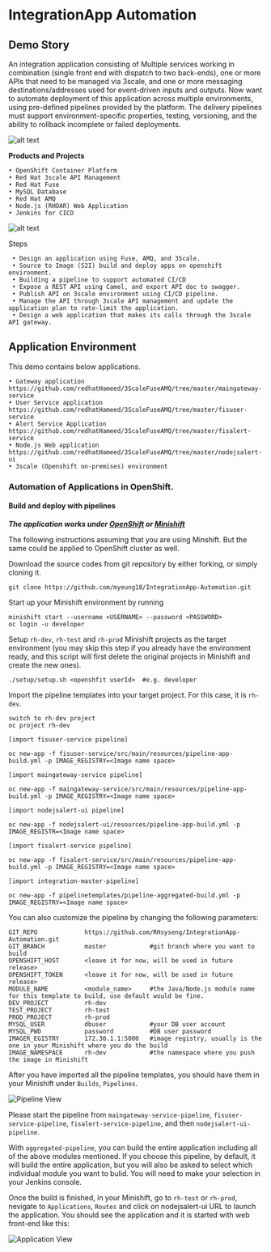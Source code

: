# IntegrationApp Automation


## Demo Story

An integration application consisting of Multiple services working in combination (single front end with dispatch to two back-ends), one or more APIs that need to be managed via 3scale, and one or more messaging destinations/addresses used for event-driven inputs and outputs. Now want to automate deployment of this application across multiple environments, using pre-defined pipelines provided by the platform. The delivery pipelines must support environment-specific properties, testing, versioning, and the ability to rollback incomplete or failed deployments.

![alt text](images/outline.png "outline")




**Products and Projects**

    • OpenShift Container Platform
    • Red Hat 3scale API Management
    • Red Hat Fuse
    • MySQL Database
    • Red Hat AMQ
    • Node.js (RHOAR) Web Application
    • Jenkins for CICD


![alt text](images/image2.png "outline 2")



 Steps
 
     • Design an application using Fuse, AMQ, and 3Scale.
     • Source to Image (S2I) build and deploy apps on openshift environment.
     • Building a pipeline to support automated CI/CD
     • Expose a REST API using Camel, and export API doc to swagger.
     • Publish API on 3scale environment using CI/CD pipeline.
     • Manage the API through 3scale API management and update the application plan to rate-limit the application.
     • Design a web application that makes its calls through the 3scale API gateway.

## Application Environment

This demo contains below applications.

    • Gateway application https://github.com/redhatHameed/3ScaleFuseAMQ/tree/master/maingateway-service 
    • User Service application https://github.com/redhatHameed/3ScaleFuseAMQ/tree/master/fisuser-service
    • Alert Service Application https://github.com/redhatHameed/3ScaleFuseAMQ/tree/master/fisalert-service
    • Node.js Web application https://github.com/redhatHameed/3ScaleFuseAMQ/tree/master/nodejsalert-ui
    • 3scale (Openshift on-premises) environment

### Automation of Applications in OpenShift.

#### Build and deploy with pipelines

***The application works under [OpenShift](https://www.okd.io/) or [Minishift](https://www.okd.io/minishift/)***

The following instructions assuming that you are using Minshift. But the same could be applied to OpenShift cluster as well.

Download the source codes from git repository by either forking, or simply cloning it. 

```
git clone https://github.com/myeung18/IntegrationApp-Automation.git
```
Start up your Minishift environment by running

```
minishift start --username <USERNAME> --password <PASSWORD>
oc login -u developer
```

Setup `rh-dev`, `rh-test` and `rh-prod` Minishift projects as the target environment (you may skip this step if you already have the environment ready, and this script will first delete the original projects in Minishift and create the new ones).
    
```
./setup/setup.sh <openshfit userId>  #e.g. developer
```

Import the pipeline templates into your target project. For this case, it is `rh-dev`.

```
switch to rh-dev project
oc project rh-dev

[import fisuser-service pipeline]

oc new-app -f fisuser-service/src/main/resources/pipeline-app-build.yml -p IMAGE_REGISTRY=<Image name space>

[import maingateway-service pipeline]

oc new-app -f maingateway-service/src/main/resources/pipeline-app-build.yml -p IMAGE_REGISTRY=<Image name space>

[import nodejsalert-ui pipeline]

oc new-app -f nodejsalert-ui/resources/pipeline-app-build.yml -p IMAGE_REGISTR=<Image name space>

[import fisalert-service pipeline]

oc new-app -f fisalert-service/src/main/resources/pipeline-app-build.yml -p IMAGE_REGISTRY=<Image name space>

[import integration-master-pipeline]

oc new-app -f pipelinetemplates/pipeline-aggregated-build.yml -p IMAGE_REGISTRY=<Image name space>

```

You can also customize the pipeline by changing the following parameters:

```
GIT_REPO             https://github.com/RHsyseng/IntegrationApp-Automation.git
GIT_BRANCH           master            #git branch where you want to build
OPENSHIFT_HOST       <leave it for now, will be used in future release>
OPENSHIFT_TOKEN      <leave it for now, will be used in future release>
MODULE_NAME          <module_name>     #the Java/Node.js module name for this template to build, use default would be fine.
DEV_PROJECT          rh-dev                
TEST_PROJECT         rh-test
PROD_PROJECT         rh-prod
MYSQL_USER           dbuser            #your DB user account
MYSQL_PWD            password          #DB user password
IMAGER_EGISTRY       172.30.1.1:5000   #image registry, usually is the one in your Minishift where you do the build
IMAGE_NAMESPACE      rh-dev            #the namespace where you push the image in Minishift
```
After you have imported all the pipeline templates, you should have them in your Minishift under `Builds`, `Pipelines`.

![Pipeline View](images/pipeline_import_view.png "Pipeline View")

Please start the pipeline from `maingateway-service-pipeline`, `fisuser-service-pipeline`, `fisalert-service-pipeline`, and then `nodejsalert-ui-pipeline`.

With `aggregated-pipeline`, you can build the entire application including all of the above modules mentioned. If you choose this pipeline, by default, it will build the entire application, but you will also be asked to select which individual module you want to bulid.  You will need to make your selection in your Jenkins console.

Once the build is finished, in your Minishift, go to `rh-test` or `rh-prod`, nevigate to `Applications`, `Routes` and click on nodejsalert-ui URL to launch the application.
You should see the application and it is started with web front-end like this: 

![Application View](images/application_launch_view.png "Application View")

